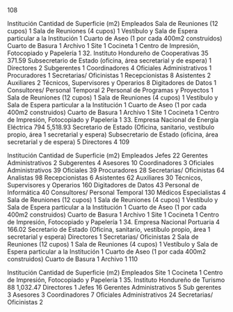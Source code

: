 108

Institución Cantidad de Superficie (m2)
Empleados
Sala de Reuniones (12 cupos) 1
Sala de Reuniones (4 cupos) 1
Vestíbulo y Sala de Espera particular a la Institución 1
Cuarto de Aseo (1 por cada 400m2 construidos)
Cuarto de Basura 1
Archivo 1
Site 1
Cocineta 1
Centro de Impresión, Fotocopiado y Papelería 1
32. Instituto Hondureño de Cooperativas 35 371.59
Subsecretario de Estado (oficina, área secretarial y de espera) 1
Directores 2
Subgerentes 1
Coordinadores 4
Oficiales Administrativos 1
Procuradores 1
Secretarias/ Oficinistas 1
Recepcionistas 8
Asistentes 2
Auxiliares 2
Técnicos, Supervisores y Operarios 8
Digitadores de Datos 1
Consultores/ Personal Temporal 2
Personal de Programas y Proyectos 1
Sala de Reuniones (12 cupos) 1
Sala de Reuniones (4 cupos) 1
Vestíbulo y Sala de Espera particular a la Institución 1
Cuarto de Aseo (1 por cada 400m2 construidos)
Cuarto de Basura 1
Archivo 1
Site 1
Cocineta 1
Centro de Impresión, Fotocopiado y Papelería 1
33. Empresa Nacional de Energía Eléctrica 794 5,518.93
Secretario de Estado (Oficina, sanitario, vestíbulo propio, área 1
secretarial y espera)
Subsecretario de Estado (oficina, área secretarial y de espera) 5
Directores 4
109

Institución Cantidad de Superficie (m2)
Empleados
Jefes 22
Gerentes Administrativos 2
Subgerentes 4
Asesores 10
Coordinadores 3
Oficiales Administrativos 39
Oficiales 39
Procuradores 28
Secretarias/ Oficinistas 64
Analistas 98
Recepcionistas 6
Asistentes 62
Auxiliares 30
Técnicos, Supervisores y Operarios 160
Digitadores de Datos 43
Personal de Informática 40
Consultores/ Personal Temporal 130
Médicos Especialistas 4
Sala de Reuniones (12 cupos) 1
Sala de Reuniones (4 cupos) 1
Vestíbulo y Sala de Espera particular a la Institución 1
Cuarto de Aseo (1 por cada 400m2 construidos)
Cuarto de Basura 1
Archivo 1
Site 1
Cocineta 1
Centro de Impresión, Fotocopiado y Papelería 1
34. Empresa Nacional Portuaria 4 166.02
Secretario de Estado (Oficina, sanitario, vestíbulo propio, área 1
secretarial y espera)
Directores 1
Secretarias/ Oficinistas 2
Sala de Reuniones (12 cupos) 1
Sala de Reuniones (4 cupos) 1
Vestíbulo y Sala de Espera particular a la Institución 1
Cuarto de Aseo (1 por cada 400m2 construidos)
Cuarto de Basura 1
Archivo 1
110

Institución Cantidad de Superficie (m2)
Empleados
Site 1
Cocineta 1
Centro de Impresión, Fotocopiado y Papelería 1
35. Instituto Hondureño de Turismo 88 1,032.47
Directores 1
Jefes 16
Gerentes Administrativos 5
Sub gerentes 3
Asesores 3
Coordinadores 7
Oficiales Administrativos 24
Secretarias/ Oficinistas 2

